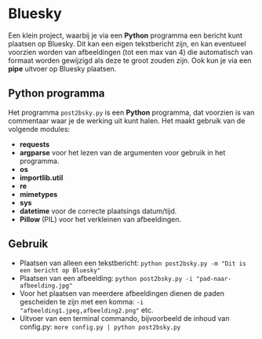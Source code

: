 # Bluesky
Een klein project, waarbij je via een **Python** programma een bericht kunt plaatsen op Bluesky. Dit kan een eigen tekstbericht zijn, en kan eventueel voorzien worden van afbeeldingen (tot een max van 4) die automatisch van formaat worden gewijzigd als deze te groot zouden zijn. Ook kun je via een **pipe** uitvoer op Bluesky plaatsen.

## Python programma
Het programma ```post2bsky.py``` is een **Python** programma, dat voorzien is van commentaar waar je de werking uit kunt halen. Het maakt gebruik van de volgende modules:
* **requests**
* **argparse** voor het lezen van de argumenten voor gebruik in het programma.
* **os**
* **importlib.util**
* **re**
* **mimetypes**
* **sys**
* **datetime** voor de correcte plaatsings datum/tijd.
* **Pillow** (PIL) voor het verkleinen van afbeeldingen. 

## Gebruik
* Plaatsen van alleen een tekstbericht: ```python post2bsky.py -m "Dit is een bericht op Bluesky"```
* Plaatsen van een afbeelding: ```python post2bsky.py -i "pad-naar-afbeelding.jpg"```
* Voor het plaatsen van meerdere afbeeldingen dienen de paden gescheiden te zijn met een komma: ```-i "afbeelding1.jpeg,afbeelding2.png"``` etc.
* Uitvoer van een terminal commando, bijvoorbeeld de inhoud van config.py: ```more config.py | python post2bsky.py```
